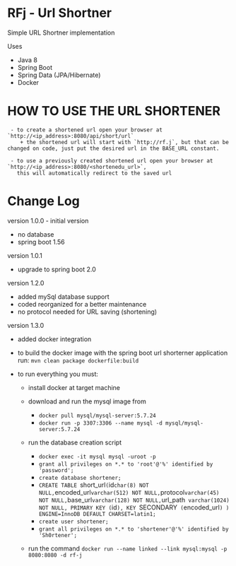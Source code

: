 # RFj - Url Shortner
Simple URL Shortner implementation

Uses
   + Java 8
   + Spring Boot
   + Spring Data (JPA/Hibernate)
   + Docker

     
 # HOW TO USE THE URL SHORTENER
 
     - to create a shortened url open your browser at `http://<ip_address>:8080/api/short/url`
        + the shortened url will start with `http://rf.j`, but that can be changed on code, just put the desired url in the BASE_URL constant.
        
     - to use a previously created shortened url open your browser at `http://<ip_address>:8080/<shortenedu_url>`,
       this will automatically redirect to the saved url
     
# Change Log

version 1.0.0 - initial version
   - no database
   - spring boot 1.56

version 1.0.1 
   - upgrade to spring boot 2.0

version 1.2.0
   - added mySql database support
   - coded reorganized for a better maintenance
   - no protocol needed for URL saving (shortening)


version 1.3.0
   - added docker integration
   - to build the docker image with the spring boot url  shorterner application run: `mvn clean package dockerfile:build`
   
   - to run everything you must:
     * install docker at target machine
     * download and run the mysql image from 
        + `docker pull mysql/mysql-server:5.7.24`
        + `docker run -p 3307:3306 --name mysql -d mysql/mysql-server:5.7.24`
     
     * run the database creation script
        + `docker exec -it mysql mysql -uroot -p`
        + `grant all privileges on *.* to 'root'@'%' identified by 'password';`
        + `create database shortener;`
        + `CREATE TABLE `short_url` (
		  `id` char(8) NOT NULL,
		  `encoded_url` varchar(512) NOT NULL,
		  `protocol` varchar(45) NOT NULL,
		  `base_url` varchar(128) NOT NULL,
		  `url_path` varchar(1024) NOT NULL,
		  PRIMARY KEY (`id`),
		  KEY `SECONDARY` (`encoded_url`)
		) ENGINE=InnoDB DEFAULT CHARSET=latin1;`
	   + `create user shortener;`
	   + `grant all privileges on *.* to 'shortener'@'%' identified by 'Sh0rtener';`
        
     * run the command `docker run --name linked --link mysql:mysql -p 8080:8080 -d rf-j`
     